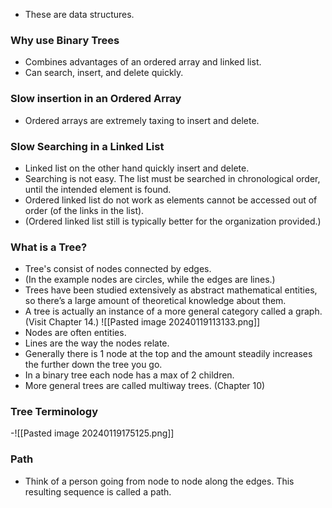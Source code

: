 - These are data structures.

### Why use Binary Trees 
- Combines advantages of an ordered array and linked list.
- Can search, insert, and delete quickly. 

### Slow insertion in an Ordered Array
- Ordered arrays are extremely taxing to insert and delete. 

### Slow Searching in a Linked List
- Linked list on the other hand quickly insert and delete.
- Searching is not easy. The list must be searched in chronological order, until the intended element is found. 
- Ordered linked list do not work as elements cannot be accessed out of order (of the links in the list).
- (Ordered linked list still is typically better for the organization provided.)

### What is a Tree?
- Tree's consist of nodes connected by edges. 
- (In the example nodes are circles, while the edges are lines.)
- Trees have been studied extensively as abstract mathematical entities, so there’s a large amount of theoretical knowledge about them. 
- A tree is actually an instance of a more general category called a graph. (Visit Chapter 14.)
![[Pasted image 20240119113133.png]]
- Nodes are often entities.
- Lines are the way the nodes relate.
- Generally there is 1 node at the top and the amount steadily increases the further down the tree you go.
- In a binary tree each node has a max of 2 children.
- More general trees are called multiway trees. (Chapter 10)


### Tree Terminology
-![[Pasted image 20240119175125.png]]

### Path
- Think of a person going from node to node along the edges. This resulting sequence is called a path.